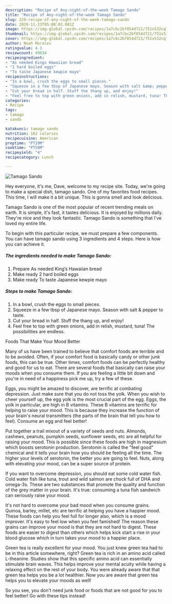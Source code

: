 ```yaml
---
description: "Recipe of Any-night-of-the-week Tamago Sando"
title: "Recipe of Any-night-of-the-week Tamago Sando"
slug: 229-recipe-of-any-night-of-the-week-tamago-sando
date: 2020-11-23T05:08:03.081Z
image: https://img-global.cpcdn.com/recipes/1a7cbc2bf854d721/751x532cq70/tamago-sando-recipe-main-photo.jpg
thumbnail: https://img-global.cpcdn.com/recipes/1a7cbc2bf854d721/751x532cq70/tamago-sando-recipe-main-photo.jpg
cover: https://img-global.cpcdn.com/recipes/1a7cbc2bf854d721/751x532cq70/tamago-sando-recipe-main-photo.jpg
author: Noah Morales
ratingvalue: 4.1
reviewcount: 49634
recipeingredient:
- "As needed Kings Hawaiian bread"
- "2 hard boiled eggs"
- "To taste Japanese kewpie mayo"
recipeinstructions:
- "In a bowl, crush the eggs to small pieces."
- "Squeeze in a few tbsp of Japanese mayo. Season with salt &amp; pepper to taste."
- "Cut your bread in half. Stuff the thang up, and enjoy!"
- "Feel free to top with green onions, add in relish, mustard, tuna! The possibilities are endless."
categories:
- Recipe
tags:
- tamago
- sando

katakunci: tamago sando 
nutrition: 162 calories
recipecuisine: American
preptime: "PT19M"
cooktime: "PT50M"
recipeyield: "4"
recipecategory: Lunch

---
```



![Tamago Sando](https://img-global.cpcdn.com/recipes/1a7cbc2bf854d721/751x532cq70/tamago-sando-recipe-main-photo.jpg)

Hey everyone, it's me, Dave, welcome to my recipe site. Today, we're going to make a special dish, tamago sando. One of my favorites food recipes. This time, I will make it a bit unique. This is gonna smell and look delicious.



Tamago Sando is one of the most popular of recent trending meals on earth. It is simple, it's fast, it tastes delicious. It is enjoyed by millions daily. They're nice and they look fantastic. Tamago Sando is something that I've loved my entire life.


To begin with this particular recipe, we must prepare a few components. You can have tamago sando using 3 ingredients and 4 steps. Here is how you can achieve it.

<!--inarticleads1-->

##### The ingredients needed to make Tamago Sando:

1. Prepare As needed King’s Hawaiian bread
1. Make ready 2 hard boiled eggs
1. Make ready To taste Japanese kewpie mayo




<!--inarticleads2-->

##### Steps to make Tamago Sando:

1. In a bowl, crush the eggs to small pieces.
1. Squeeze in a few tbsp of Japanese mayo. Season with salt &amp; pepper to taste.
1. Cut your bread in half. Stuff the thang up, and enjoy!
1. Feel free to top with green onions, add in relish, mustard, tuna! The possibilities are endless.




Foods That Make Your Mood Better


Many of us have been trained to believe that comfort foods are terrible and to be avoided. Often, if your comfort food is basically candy or other junk foods, this can be true. Other times, comfort foods can be perfectly healthy and good for us to eat. There are several foods that basically can raise your moods when you consume them. If you are feeling a little bit down and you're in need of a happiness pick me up, try a few of these.

Eggs, you might be amazed to discover, are terrific at combating depression. Just make sure that you do not toss the yolk. When you wish to cheer yourself up, the egg yolk is the most crucial part of the egg. Eggs, the yolk in particular, are high in B vitamins. These B vitamins are terrific for helping to raise your mood. This is because they increase the function of your brain's neural transmitters (the parts of the brain that tell you how to feel). Consume an egg and feel better!

Put together a trail mixout of a variety of seeds and nuts. Almonds, cashews, peanuts, pumpkin seeds, sunflower seeds, etc are all helpful for raising your mood. This is possible since these foods are high in magnesium which boosts serotonin production. Serotonin is called the "feel good" chemical and it tells your brain how you should be feeling all the time. The higher your levels of serotonin, the better you are going to feel. Nuts, along with elevating your mood, can be a super source of protein.

If you want to overcome depression, you should eat some cold water fish. Cold water fish like tuna, trout and wild salmon are chock full of DHA and omega-3s. These are two substances that promote the quality and function of the grey matter in your brain. It's true: consuming a tuna fish sandwich can seriously raise your mood. 

It's not hard to overcome your bad mood when you consume grains. Quinoa, barley, millet, etc are terrific at helping you have a happier mood. These foods can help you feel full for longer also, which is a mood improver. It's easy to feel low when you feel famished! The reason these grains can improve your mood is that they are not hard to digest. These foods are easier to digest than others which helps kick start a rise in your blood glucose which in turn takes your mood to a happier place.

Green tea is really excellent for your mood. You just knew green tea had to be in this article somewhere, right? Green tea is rich in an amino acid called L-theanine. Studies show that this specific amino acid can essentially stimulate brain waves. This helps improve your mental acuity while having a relaxing effect on the rest of your body. You were already aware that that green tea helps you be a lot healthier. Now you are aware that green tea helps you to elevate your moods as well!

So you see, you don't need junk food or foods that are not good for you to feel better! Go  with  these tips  instead!

